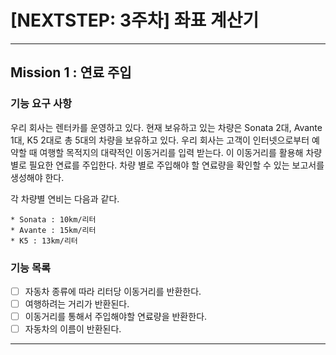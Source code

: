 # [NEXTSTEP: 3주차] 좌표 계산기

---

## Mission 1 : 연료 주입

### 기능 요구 사항

우리 회사는 렌터카를 운영하고 있다. 현재 보유하고 있는 차량은 Sonata 2대, Avante 1대, K5 2대로 총 5대의 차량을 보유하고 있다. 우리 회사는 고객이 인터넷으로부터 예약할 때 여행할 목적지의
대략적인 이동거리를 입력 받는다. 이 이동거리를 활용해 차량 별로 필요한 연료를 주입한다. 차량 별로 주입해야 할 연료량을 확인할 수 있는 보고서를 생성해야 한다.

각 차량별 연비는 다음과 같다.

```
* Sonata : 10km/리터
* Avante : 15km/리터
* K5 : 13km/리터
```

### 기능 목록

- [ ] 자동차 종류에 따라 리터당 이동거리를 반환한다.
- [ ] 여행하려는 거리가 반환된다.
- [ ] 이동거리를 통해서 주입해야할 연료량을 반환한다.
- [ ] 자동차의 이름이 반환된다.

---